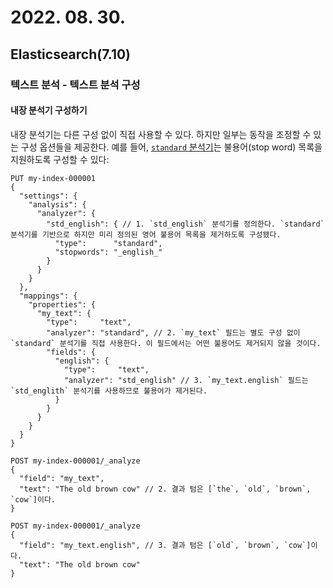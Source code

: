 # 2022. 08. 30.

## Elasticsearch(7.10)

### 텍스트 분석 - 텍스트 분석 구성

#### 내장 분석기 구성하기

내장 분석기는 다른 구성 없이 직접 사용할 수 있다. 하지만 일부는 동작을 조정할 수 있는 구성 옵션들을 제공한다. 예를 들어, [`standard` 분석기][standard-analyzer]는 불용어(stop word) 목록을 지원하도록 구성할 수 있다:

```http
PUT my-index-000001
{
  "settings": {
    "analysis": {
      "analyzer": {
        "std_english": { // 1. `std_english` 분석기를 정의한다. `standard` 분석기를 기반으로 하지만 미리 정의된 영어 불용어 목록을 제거하도록 구성됐다.
          "type":      "standard",
          "stopwords": "_english_"
        }
      }
    }
  },
  "mappings": {
    "properties": {
      "my_text": {
        "type":     "text",
        "analyzer": "standard", // 2. `my_text` 필드는 별도 구성 없이 `standard` 분석기를 직접 사용한다. 이 필드에서는 어떤 불용어도 제거되지 않을 것이다.
        "fields": {
          "english": {
            "type":     "text",
            "analyzer": "std_english" // 3. `my_text.english` 필드는 `std_englith` 분석기를 사용하므로 불용어가 제거된다.
          }
        }
      }
    }
  }
}

POST my-index-000001/_analyze
{
  "field": "my_text", 
  "text": "The old brown cow" // 2. 결과 텀은 [`the`, `old`, `brown`, `cow`]이다.
}

POST my-index-000001/_analyze
{
  "field": "my_text.english", // 3. 결과 텀은 [`old`, `brown`, `cow`]이다.
  "text": "The old brown cow"
}
```





[standard-analyzer]: https://www.elastic.co/guide/en/elasticsearch/reference/7.10/analysis-standard-analyzer.html
